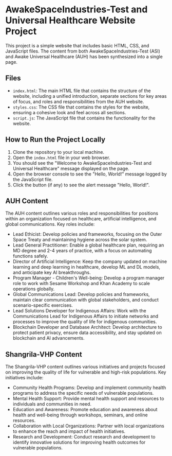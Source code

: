 # AwakeSpaceIndustries-Test and Universal Healthcare Website Project

This project is a simple website that includes basic HTML, CSS, and JavaScript files. The content from both AwakeSpaceIndustries-Test (ASI) and Awake Universal Healthcare (AUH) has been synthesized into a single page.

## Files

- `index.html`: The main HTML file that contains the structure of the website, including a unified introduction, separate sections for key areas of focus, and roles and responsibilities from the AUH website.
- `styles.css`: The CSS file that contains the styles for the website, ensuring a cohesive look and feel across all sections.
- `script.js`: The JavaScript file that contains the functionality for the website.

## How to Run the Project Locally

1. Clone the repository to your local machine.
2. Open the `index.html` file in your web browser.
3. You should see the "Welcome to AwakeSpaceIndustries-Test and Universal Healthcare" message displayed on the page.
4. Open the browser console to see the "Hello, World!" message logged by the JavaScript file.
5. Click the button (if any) to see the alert message "Hello, World!".

## AUH Content

The AUH content outlines various roles and responsibilities for positions within an organization focused on healthcare, artificial intelligence, and global communications. Key roles include:

- Lead Ethicist: Develop policies and frameworks, focusing on the Outer Space Treaty and maintaining hygiene across the solar system.
- Lead General Practitioner: Enable a global healthcare plan, requiring an MD degree and 2-4 years of practice, with a focus on automating functions safely.
- Director of Artificial Intelligence: Keep the company updated on machine learning and deep learning in healthcare, develop ML and DL models, and anticipate key AI breakthroughs.
- Program Manager - Children's Well-being: Develop a program manager role to work with Sesame Workshop and Khan Academy to scale operations globally.
- Global Communications Lead: Develop policies and frameworks, maintain clear communication with global stakeholders, and conduct scenario-specific exercises.
- Lead Solutions Developer for Indigenous Affairs: Work with the Communications Lead for Indigenous Affairs to initiate networks and processes to improve the quality of life for indigenous communities.
- Blockchain Developer and Database Architect: Develop architecture to protect patient privacy, ensure data accessibility, and stay updated on blockchain and AI advancements.

## Shangrila-VHP Content

The Shangrila-VHP content outlines various initiatives and projects focused on improving the quality of life for vulnerable and high-risk populations. Key initiatives include:

- Community Health Programs: Develop and implement community health programs to address the specific needs of vulnerable populations.
- Mental Health Support: Provide mental health support and resources to individuals and communities in need.
- Education and Awareness: Promote education and awareness about health and well-being through workshops, seminars, and online resources.
- Collaboration with Local Organizations: Partner with local organizations to enhance the reach and impact of health initiatives.
- Research and Development: Conduct research and development to identify innovative solutions for improving health outcomes for vulnerable populations.
